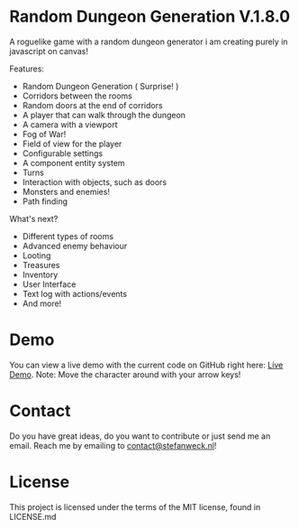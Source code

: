 <h1>Random Dungeon Generation V.1.8.0</h1>

A roguelike game with a random dungeon generator i am creating purely in javascript on canvas!

Features:
- Random Dungeon Generation ( Surprise! )
- Corridors between the rooms
- Random doors at the end of corridors
- A player that can walk through the dungeon
- A camera with a viewport
- Fog of War!
- Field of view for the player
- Configurable settings
- A component entity system
- Turns
- Interaction with objects, such as doors
- Monsters and enemies!
- Path finding

What's next?

- Different types of rooms
- Advanced enemy behaviour
- Looting
- Treasures
- Inventory
- User Interface
- Text log with actions/events
- And more!

<h1>Demo</h1>

You can view a live demo with the current code 
on GitHub right here: [Live Demo](http://htmlpreview.github.io/?https://github.com/stefanweck/dungeongeneration/blob/master/index.html).
Note: Move the character around with your arrow keys!
 
<h1>Contact</h1>

Do you have great ideas, do you want to contribute or just send 
me an email. Reach me by emailing to contact@stefanweck.nl!

<h1>License</h1>
This project is licensed under the terms of the MIT license, 
found in LICENSE.md

